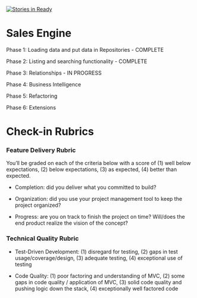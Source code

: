 [![Stories in Ready](https://badge.waffle.io/mikedao/sales_engine.png?label=ready&title=Ready)](https://waffle.io/mikedao/sales_engine)
# Sales Engine

Phase 1: Loading data and put data in Repositories - COMPLETE

Phase 2: Listing and searching functionality - COMPLETE

Phase 3: Relationships - IN PROGRESS

Phase 4: Business Intelligence

Phase 5: Refactoring

Phase 6: Extensions


# Check-in Rubrics

### Feature Delivery Rubric

You’ll be graded on each of the criteria below with a score of (1) well below expectations, (2) below expectations, (3) as expected, (4) better than expected.

* Completion: did you deliver what you committed to build?

* Organization: did you use your project management tool to keep the project organized?

* Progress: are you on track to finish the project on time? Will/does the end product realize the vision of the concept?

### Technical Quality Rubric

* Test-Driven Development: (1) disregard for testing, (2) gaps in test usage/coverage/design, (3) adequate testing, (4) exceptional use of testing

* Code Quality: (1) poor factoring and understanding of MVC, (2) some gaps in code quality / application of MVC, (3) solid code quality and pushing logic down the stack, (4) exceptionally well factored code
